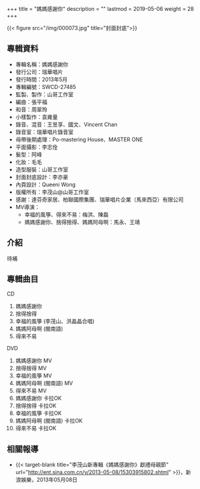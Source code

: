 +++
title = "媽媽感謝你"
description = ""
lastmod = 2019-05-06
weight = 28
+++

{{< figure src="/img/000073.jpg" title="封面封底">}}


## 專輯資料

* 專輯名稱：媽媽感謝你
* 發行公司：瑞華唱片
* 發行時間：2013年5月
* 專輯編號：SWCD-27485
* 監製、製作：山哥工作室
* 編曲：張平福
* 和音：周翠玲
* 小樣製作：袁雍量
* 錄音、混音：王昱享、國文、Vincent Chan
* 錄音室：瑞華唱片錄音室
* 母帶後期處理：Po-mastering House、MASTER ONE
* 平面攝影：李志佺
* 髮型：阿峰
* 化妝：毛毛
* 造型服裝：山哥工作室
* 封面封底設計：李亦豪
* 內頁設計：Queeni Wong
* 版權所有：李茂山@山哥工作室
* 感謝：達芬奇家居、柏聯國際集團、瑞華唱片企業（馬來西亞）有限公司
* MV導演：
  * 幸福的風箏、得來不易：梅洪、陳磊
  * 媽媽感謝你、捨得捨得、媽媽阿母啊：馬永、王靖


## 介紹

待補


## 專輯曲目

CD

1. 媽媽感謝你
2. 捨得捨得
3. 幸福的風箏 (李茂山、洪晶晶合唱)
4. 媽媽阿母啊 (閩南語)
5. 得來不易

DVD

1. 媽媽感謝你 MV
2. 捨得捨得 MV
3. 幸福的風箏 MV
4. 媽媽阿母啊 (閩南語) MV
5. 得來不易 MV
6. 媽媽感謝你 卡拉OK
7. 捨得捨得 卡拉OK
8. 幸福的風箏 卡拉OK
9. 媽媽阿母啊 (閩南語) 卡拉OK
10. 得來不易 卡拉OK

## 相關報導
* {{< target-blank title="李茂山新專輯《媽媽感謝你》獻禮母親節" url="http://ent.sina.com.cn/y/2013-05-08/15303915802.shtml" >}}，新浪娛樂，2013年05月08日